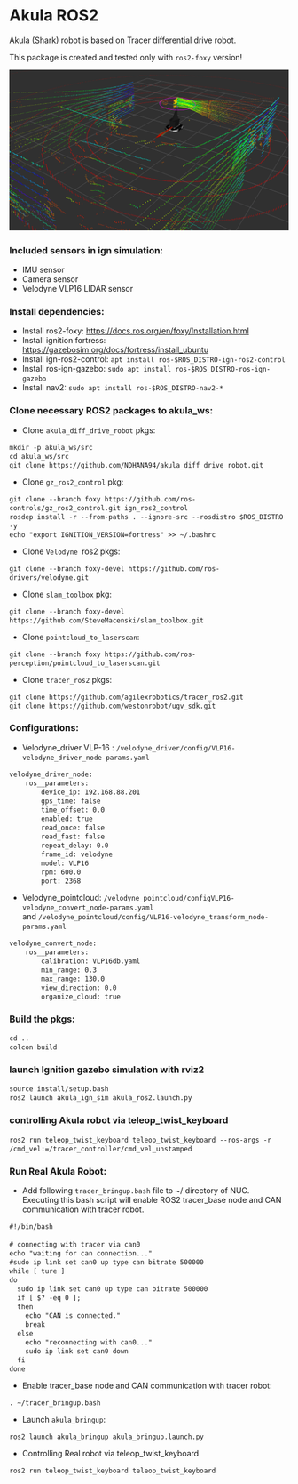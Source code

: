 # Akula ROS2 
Akula (Shark) robot is based on Tracer differential drive robot. 

This package is created and tested only with `ros2-foxy` version!

![image](images/Akula_rviz.png)

### Included sensors in ign simulation:
* IMU sensor
* Camera sensor
* Velodyne VLP16 LIDAR sensor

### Install dependencies:
* Install ros2-foxy: https://docs.ros.org/en/foxy/Installation.html
* Install ignition fortress: https://gazebosim.org/docs/fortress/install_ubuntu
* Install ign-ros2-control: 
    `apt install ros-$ROS_DISTRO-ign-ros2-control`
* Install ros-ign-gazebo: 
    `sudo apt install ros-$ROS_DISTRO-ros-ign-gazebo`
* Install nav2: 
    `sudo apt install ros-$ROS_DISTRO-nav2-*`


### Clone necessary ROS2 packages to akula_ws:
* Clone `akula_diff_drive_robot` pkgs:
```
mkdir -p akula_ws/src
cd akula_ws/src
git clone https://github.com/NDHANA94/akula_diff_drive_robot.git    
```
* Clone `gz_ros2_control` pkg:
```
git clone --branch foxy https://github.com/ros-controls/gz_ros2_control.git ign_ros2_control
rosdep install -r --from-paths . --ignore-src --rosdistro $ROS_DISTRO -y
echo "export IGNITION_VERSION=fortress" >> ~/.bashrc
```

* Clone `Velodyne `ros2 pkgs:
```
git clone --branch foxy-devel https://github.com/ros-drivers/velodyne.git
```

* Clone `slam_toolbox` pkg:
```
git clone --branch foxy-devel https://github.com/SteveMacenski/slam_toolbox.git
```
* Clone `pointcloud_to_laserscan`:
```
git clone --branch foxy https://github.com/ros-perception/pointcloud_to_laserscan.git
```

* Clone `tracer_ros2` pkgs:
```
git clone https://github.com/agilexrobotics/tracer_ros2.git
git clone https://github.com/westonrobot/ugv_sdk.git
```

### Configurations:
* Velodyne_driver VLP-16 : `/velodyne_driver/config/VLP16-velodyne_driver_node-params.yaml`
```
velodyne_driver_node:
    ros__parameters:
        device_ip: 192.168.88.201
        gps_time: false
        time_offset: 0.0
        enabled: true
        read_once: false
        read_fast: false
        repeat_delay: 0.0
        frame_id: velodyne
        model: VLP16
        rpm: 600.0
        port: 2368
```
* Velodyne_pointcloud: `/velodyne_pointcloud/configVLP16-velodyne_convert_node-params.yaml` <br>
 and `/velodyne_pointcloud/config/VLP16-velodyne_transform_node-params.yaml`
```
velodyne_convert_node:
    ros__parameters:
        calibration: VLP16db.yaml
        min_range: 0.3
        max_range: 130.0
        view_direction: 0.0
        organize_cloud: true
```


### Build the pkgs:
```
cd ..
colcon build
```

### launch Ignition gazebo simulation with rviz2
```
source install/setup.bash
ros2 launch akula_ign_sim akula_ros2.launch.py
```

### controlling Akula robot via teleop_twist_keyboard
```
ros2 run teleop_twist_keyboard teleop_twist_keyboard --ros-args -r /cmd_vel:=/tracer_controller/cmd_vel_unstamped
```

### Run Real Akula Robot:

* Add following `tracer_bringup.bash` file to ~/ directory of NUC.
<br> Executing this bash script will enable ROS2 tracer_base node and CAN communication with tracer robot.
```
#!/bin/bash

# connecting with tracer via can0
echo "waiting for can connection..."
#sudo ip link set can0 up type can bitrate 500000
while [ ture ]
do
  sudo ip link set can0 up type can bitrate 500000
  if [ $? -eq 0 ];
  then
    echo "CAN is connected."
    break
  else
    echo "reconnecting with can0..."
    sudo ip link set can0 down
  fi
done
```

* Enable tracer_base node and CAN communication with tracer robot:
```
. ~/tracer_bringup.bash
```

* Launch `akula_bringup`:
```
ros2 launch akula_bringup akula_bringup.launch.py
```
* Controlling Real robot via teleop_twist_keyboard
```
ros2 run teleop_twist_keyboard teleop_twist_keyboard 
```